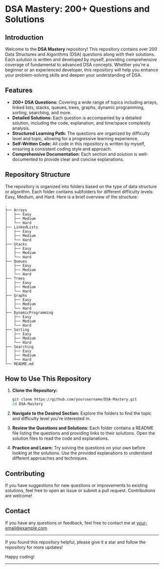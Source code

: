 # DSA Mastery: 200+ Questions and Solutions

## Introduction

Welcome to the **DSA Mastery** repository! This repository contains over 200 Data Structures and Algorithms (DSA) questions along with their solutions. Each solution is written and developed by myself, providing comprehensive coverage of fundamental to advanced DSA concepts. Whether you're a beginner or an experienced developer, this repository will help you enhance your problem-solving skills and deepen your understanding of DSA.

## Features

- **200+ DSA Questions:** Covering a wide range of topics including arrays, linked lists, stacks, queues, trees, graphs, dynamic programming, sorting, searching, and more.
- **Detailed Solutions:** Each question is accompanied by a detailed solution, including the code, explanation, and time/space complexity analysis.
- **Structured Learning Path:** The questions are organized by difficulty level and topic, allowing for a progressive learning experience.
- **Self-Written Code:** All code in this repository is written by myself, ensuring a consistent coding style and approach.
- **Comprehensive Documentation:** Each section and solution is well-documented to provide clear and concise explanations.

## Repository Structure

The repository is organized into folders based on the type of data structure or algorithm. Each folder contains subfolders for different difficulty levels: Easy, Medium, and Hard. Here is a brief overview of the structure:

```
.
├── Arrays
│   ├── Easy
│   ├── Medium
│   └── Hard
├── LinkedLists
│   ├── Easy
│   ├── Medium
│   └── Hard
├── Stacks
│   ├── Easy
│   ├── Medium
│   └── Hard
├── Queues
│   ├── Easy
│   ├── Medium
│   └── Hard
├── Trees
│   ├── Easy
│   ├── Medium
│   └── Hard
├── Graphs
│   ├── Easy
│   ├── Medium
│   └── Hard
├── DynamicProgramming
│   ├── Easy
│   ├── Medium
│   └── Hard
├── Sorting
│   ├── Easy
│   ├── Medium
│   └── Hard
├── Searching
│   ├── Easy
│   ├── Medium
│   └── Hard
└── README.md
```

## How to Use This Repository

1. **Clone the Repository:**
   ```bash
   git clone https://github.com/yourusername/DSA-Mastery.git
   cd DSA-Mastery
   ```

2. **Navigate to the Desired Section:**
   Explore the folders to find the topic and difficulty level you're interested in.

3. **Review the Questions and Solutions:**
   Each folder contains a README file listing the questions and providing links to their solutions. Open the solution files to read the code and explanations.

4. **Practice and Learn:**
   Try solving the questions on your own before looking at the solutions. Use the provided explanations to understand different approaches and techniques.

## Contributing

If you have suggestions for new questions or improvements to existing solutions, feel free to open an issue or submit a pull request. Contributions are welcome!

## Contact

If you have any questions or feedback, feel free to contact me at [your-email@example.com](mailto:your-shreesht366@gmail.com).


---

If you found this repository helpful, please give it a star and follow the repository for more updates!

Happy coding!

---

